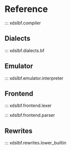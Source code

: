 # Reference

::: xdslbf.compiler

## Dialects

::: xdslbf.dialects.bf

## Emulator

::: xdslbf.emulator.interpreter

## Frontend

::: xdslbf.frontend.lexer

::: xdslbf.frontend.parser

## Rewrites

::: xdslbf.rewrites.lower_builtin
